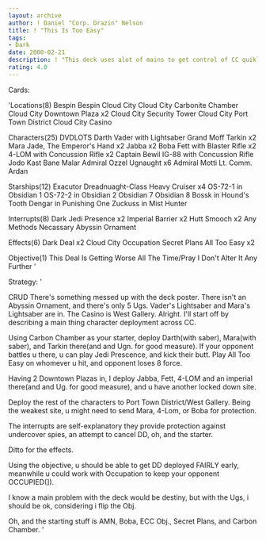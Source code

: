 ```yaml
---
layout: archive
author: ! Daniel "Corp. Drazin" Nelson
title: ! "This Is Too Easy"
tags:
- Dark
date: 2000-02-21
description: ! "This deck uses alot of mains to get control of CC quikly. Then you deploy Dark Deal and kick butt"
rating: 4.0
---
```

Cards: 

'Locations(8)
Bespin
Bespin Cloud City
Cloud City Carbonite Chamber
Cloud City Downtown Plaza x2
Cloud City Security Tower
Cloud City Port Town District
Cloud City Casino

Characters(25)
DVDLOTS
Darth Vader with Lightsaber
Grand Moff Tarkin x2
Mara Jade, The Emperor's Hand x2
Jabba x2
Boba Fett with Blaster Rifle x2
4-LOM with Concussion Rifle x2
Captain Bewil
IG-88 with Concussion Rifle
Jodo Kast
Bane Malar
Admiral Ozzel
Ugnaught x6
Admiral Motti
Lt. Comm. Ardan

Starships(12)
Exacutor
Dreadnuaght-Class Heavy Cruiser x4
OS-72-1 in Obsidian 1
OS-72-2 in Obsidian 2
Obsidian 7
Obsidian 8
Bossk in Hound's Tooth
Dengar in Punishing One
Zuckuss in Mist Hunter

Interrupts(8)
Dark Jedi Presence x2
Imperial Barrier x2
Hutt Smooch x2
Any Methods Necassary
Abyssin Ornament

Effects(6)
Dark Deal x2
Cloud City Occupation
Secret Plans
All Too Easy x2

Objective(1)
This Deal Is Getting Worse All The Time/Pray I Don't Alter It Any Further '

Strategy: '

CRUD There's something messed up with the deck poster. There isn't an Abyssin Ornament, and there's only 5 Ugs. Vader's Lightsaber and Mara's Lightsaber are in. The Casino is West Gallery. Alright. I'll start off by describing a main thing character deployment across CC.

Using Carbon Chamber as your starter, deploy Darth(with saber), Mara(with saber), and Tarkin there(and and Ugn. for good measure). If your opponent battles u there, u can play Jedi Prescence, and kick their butt. Play All Too Easy on whomever u hit, and opponent loses 8 force.

Having 2 Downtown Plazas in, I deploy Jabba, Fett, 4-LOM and an imperial there(and and Ug. for good measure), and u have another locked down site.

Deploy the rest of the characters to Port Town District/West Gallery. Being the weakest site, u might need to send Mara, 4-Lom, or Boba for protection.

The interrupts are self-explanatory they provide protection against undercover spies, an attempt to cancel DD, oh, and the starter.

Ditto for the effects.

Using the objective, u should be able to get DD deployed FAIRLY early, meanwhile u could work with Occupation to keep your opponent OCCUPIED(]).

I know a main problem with the deck would be destiny, but with the Ugs, i should be ok, considering i flip the Obj.

Oh, and the starting stuff is AMN, Boba, ECC Obj., Secret Plans, and Carbon Chamber.	    '